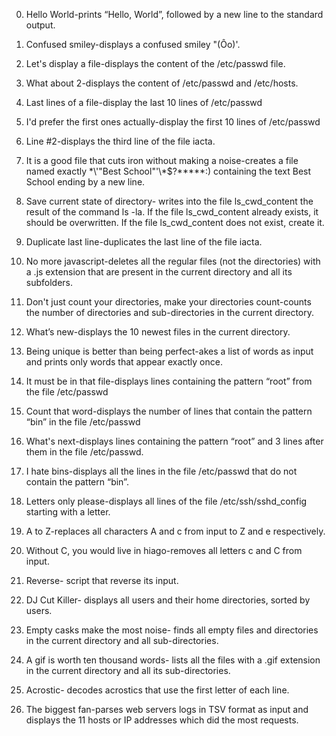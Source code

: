 0. Hello World-prints “Hello, World”, followed by a new line to the standard output.

1. Confused smiley-displays a confused smiley "(Ôo)'.

2. Let's display a file-displays  the content of the /etc/passwd file.

3. What about 2-displays the content of /etc/passwd and /etc/hosts.

4. Last lines of a file-display the last 10 lines of /etc/passwd

5. I'd prefer the first ones actually-display the first 10 lines of /etc/passwd

6. Line #2-displays the third line of the file iacta.

7. It is a good file that cuts iron without making a noise-creates a file named exactly \*\\'"Best School"\'\\*$\?\*\*\*\*\*:) containing the text Best School ending by a new line.

8. Save current state of directory- writes into the file ls_cwd_content the result of the command ls -la. If the file ls_cwd_content already exists, it should be overwritten. If the file ls_cwd_content does not exist, create it.
9. Duplicate last line-duplicates the last line of the file iacta.

10. No more javascript-deletes all the regular files (not the directories) with a .js extension that are present in the current directory and all its subfolders.

11. Don't just count your directories, make your directories count-counts the number of directories and sub-directories in the current directory.

12. What’s new-displays the 10 newest files in the current directory.

13. Being unique is better than being perfect-akes a list of words as input and prints only words that appear exactly once.

14. It must be in that file-displays lines containing the pattern “root” from the file /etc/passwd

15. Count that word-displays the number of lines that contain the pattern “bin” in the file /etc/passwd

16. What's next-displays lines containing the pattern “root” and 3 lines after them in the file /etc/passwd.

17. I hate bins-displays all the lines in the file /etc/passwd that do not contain the pattern “bin”.

18. Letters only please-displays all lines of the file /etc/ssh/sshd_config starting with a letter.

19. A to Z-replaces all characters A and c from input to Z and e respectively.

20. Without C, you would live in hiago-removes all letters c and C from input.


21. Reverse- script that reverse its input.


22. DJ Cut Killer- displays all users and their home directories, sorted by users.

23. Empty casks make the most noise- finds all empty files and directories in the current directory and all sub-directories.

24. A gif is worth ten thousand words- lists all the files with a .gif extension in the current directory and all its sub-directories.

25. Acrostic- decodes acrostics that use the first letter of each line.

26. The biggest fan-parses web servers logs in TSV format as input and displays the 11 hosts or IP addresses which did the most requests.
